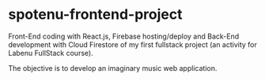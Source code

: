 # spotenu-frontend-project
Front-End coding with React.js, Firebase hosting/deploy and Back-End development with Cloud Firestore of my first fullstack project (an activity for Labenu FullStack course). 

The objective is to develop an imaginary music web application.
